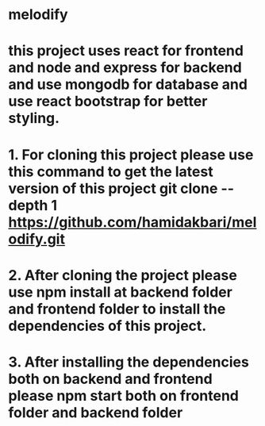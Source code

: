 #  melodify
#  this project uses react for frontend and node and express for backend and use mongodb for database and use react bootstrap for better styling.
# 1. For cloning this project please use this command to get the latest version of this project git clone --depth 1 https://github.com/hamidakbari/melodify.git
# 2. After cloning the project please use npm install at backend folder and frontend folder to install the dependencies of this project.
# 3. After installing the dependencies both on backend and frontend please npm start both on frontend folder and backend folder
